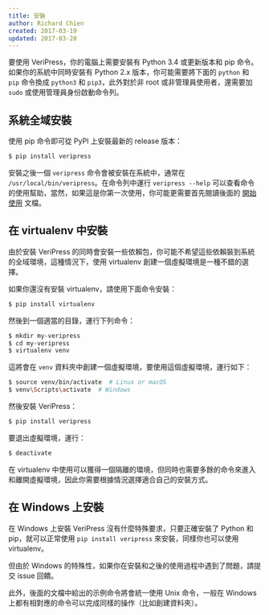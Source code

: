```yaml
---
title: 安裝
author: Richard Chien
created: 2017-03-19
updated: 2017-03-20
---
```


要使用 VeriPress，你的電腦上需要安裝有 Python 3.4 或更新版本和 pip 命令。如果你的系統中同時安裝有 Python 2.x 版本，你可能需要將下面的 `python` 和 `pip` 命令換成 `python3` 和 `pip3`，此外對於非 root 或非管理員使用者，還需要加 `sudo` 或使用管理員身份啟動命令列。

## 系統全域安裝

使用 pip 命令即可從 PyPI 上安裝最新的 release 版本：

```sh
$ pip install veripress
```

安裝之後一個 `veripress` 命令會被安裝在系統中，通常在 `/usr/local/bin/veripress`。在命令列中運行 `veripress --help` 可以查看命令的使用幫助，當然，如果這是你第一次使用，你可能更需要首先閱讀後面的 [開始使用](getting-started.html) 文檔。

## 在 virtualenv 中安裝

由於安裝 VeriPress 的同時會安裝一些依賴包，你可能不希望這些依賴裝到系統的全域環境，這種情況下，使用 virtualenv 創建一個虛擬環境是一種不錯的選擇。

如果你還沒有安裝 virtualenv，請使用下面命令安裝：

```sh
$ pip install virtualenv
```

然後到一個適當的目錄，運行下列命令：

```sh
$ mkdir my-veripress
$ cd my-veripress
$ virtualenv venv
```

這將會在 `venv` 資料夾中創建一個虛擬環境，要使用這個虛擬環境，運行如下：

```sh
$ source venv/bin/activate  # Linux or macOS
$ venv\Scripts\activate  # Windows
```

然後安裝 VeriPress：

```sh
$ pip install veripress
```

要退出虛擬環境，運行：

```sh
$ deactivate
```

在 virtualenv 中使用可以獲得一個隔離的環境，但同時也需要多餘的命令來進入和離開虛擬環境，因此你需要根據情況選擇適合自己的安裝方式。

## 在 Windows 上安裝

在 Windows 上安裝 VeriPress 沒有什麼特殊要求，只要正確安裝了 Python 和 pip，就可以正常使用 `pip install veripress` 來安裝，同樣你也可以使用 virtualenv。

但由於 Windows 的特殊性，如果你在安裝和之後的使用過程中遇到了問題，請提交 issue 回饋。

此外，後面的文檔中給出的示例命令將會統一使用 Unix 命令，一般在 Windows 上都有相對應的命令可以完成同樣的操作（比如創建資料夾）。

